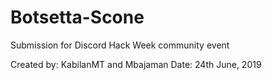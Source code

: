 # Botsetta-Scone
Submission for Discord Hack Week community event

Created by: KabilanMT and Mbajaman
Date: 24th June, 2019
